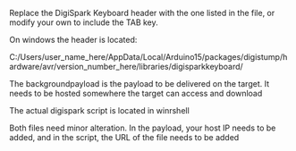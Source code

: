 Replace the DigiSpark Keyboard header with the one listed in the file, or modify your own to include the TAB key.

On windows the header is located:

C:/Users/user_name_here/AppData/Local/Arduino15/packages/digistump/hardware/avr/version_number_here/libraries/digisparkkeyboard/

The backgroundpayload is the payload to be delivered on the target. It needs to be hosted somewhere the target can access and download


The actual digispark script is located in winrshell

Both files need minor alteration. In the payload, your host IP needs to be added, and in the script, the URL of the file needs to be added
